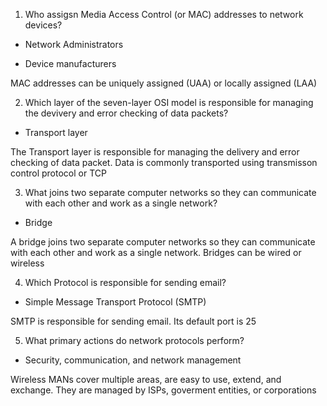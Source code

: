 1. Who assigsn Media Access Control (or MAC) addresses to network devices?

- Network Administrators

- Device manufacturers

MAC addresses can be uniquely assigned (UAA) or locally assigned (LAA)

2. Which layer of the seven-layer OSI model is responsible for managing the devivery and error checking of data packets?

- Transport layer

The Transport layer is responsible for managing the delivery and error checking of data packet. Data is commonly transported using transmisson control protocol or TCP

3. What joins two separate computer networks so they can communicate with each other and work as a single network?

- Bridge

A bridge joins two separate computer networks so they can communicate with each other and work as a single network. Bridges can be wired or wireless

4. Which Protocol is responsible for sending email?

- Simple Message Transport Protocol (SMTP)

SMTP is responsible for sending email. Its default port is 25

5. What primary actions do network protocols perform?

- Security, communication, and network management

Wireless MANs cover multiple areas, are easy to use, extend, and exchange. They are managed by ISPs, goverment entities, or corporations
